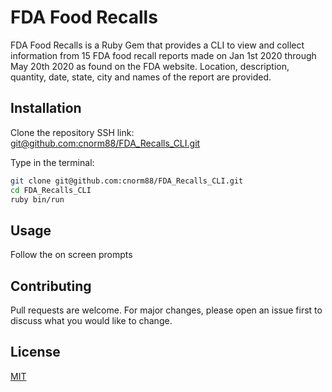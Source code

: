 # FDA Food Recalls

FDA Food Recalls is a Ruby Gem that provides a CLI to view and collect information from 15 FDA food recall reports made on Jan 1st 2020 through May 20th 2020 as found on the FDA website.
Location, description, quantity, date, state, city and names of the report are provided.

## Installation

Clone the repository SSH link:
[git@github.com:cnorm88/FDA_Recalls_CLI.git](git@github.com:cnorm88/FDA_Recalls_CLI.git)

Type in the terminal:
```bash
git clone git@github.com:cnorm88/FDA_Recalls_CLI.git
cd FDA_Recalls_CLI
ruby bin/run
```

## Usage

Follow the on screen prompts


## Contributing
Pull requests are welcome. For major changes, please open an issue first to discuss what you would like to change.

## License
[MIT](https://choosealicense.com/licenses/mit/)
